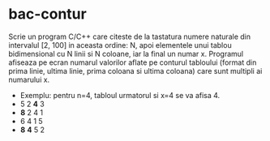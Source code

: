 # bac-contur
Scrie un program C/C++ care citeste de la tastatura numere naturale din intervalul [2, 100] in aceasta ordine: N, apoi elementele unui tablou bidimensional cu N linii si N coloane, iar la final un numar x. Programul afiseaza pe ecran numarul valorilor aflate pe conturul tabloului (format din prima linie, ultima linie, prima coloana si ultima coloana) care sunt multipli ai numarului x.
* Exemplu: pentru n=4, tabloul urmatorul si x=4 se va afisa 4.
* 5 2 **4** 3
* **8** 2 4 1
* 6 4 1 5
* **8** **4** 5 2
